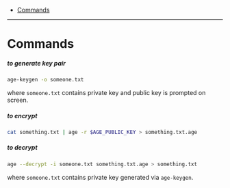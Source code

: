 - [Commands](#commands)
____

# Commands

##### to generate key pair

```sh
age-keygen -o someone.txt
```

where `someone.txt` contains private key and public key is prompted on screen.

##### to encrypt

```sh
cat something.txt | age -r $AGE_PUBLIC_KEY > something.txt.age
```

##### to decrypt

```sh
age --decrypt -i someone.txt something.txt.age > something.txt
```

where `someone.txt` contains private key generated via `age-keygen`.
